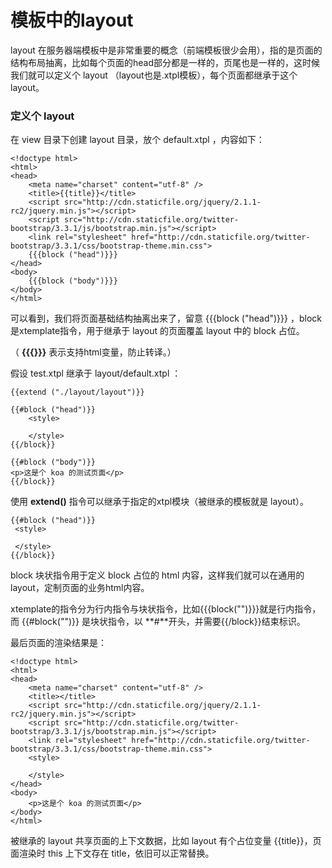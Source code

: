 # 模板中的layout

layout 在服务器端模板中是非常重要的概念（前端模板很少会用），指的是页面的结构布局抽离，比如每个页面的head部分都是一样的，页尾也是一样的，这时候我们就可以定义个 layout （layout也是.xtpl模板），每个页面都继承于这个layout。

### 定义个 layout

在 view 目录下创建 layout 目录，放个 default.xtpl ，内容如下：

    <!doctype html>
    <html>
    <head>
        <meta name="charset" content="utf-8" />
        <title>{{title}}</title>
        <script src="http://cdn.staticfile.org/jquery/2.1.1-rc2/jquery.min.js"></script>
        <script src="http://cdn.staticfile.org/twitter-bootstrap/3.3.1/js/bootstrap.min.js"></script>
        <link rel="stylesheet" href="http://cdn.staticfile.org/twitter-bootstrap/3.3.1/css/bootstrap-theme.min.css">
        {{{block ("head")}}}
    </head>
    <body>
        {{{block ("body")}}}
    </body>
    </html>
    

可以看到，我们将页面基础结构抽离出来了，留意 {{{block ("head")}}} ，block 是xtemplate指令，用于继承于 layout 的页面覆盖 layout 中的 block 占位。

（ **{{{}}}** 表示支持html变量，防止转译。）

假设 test.xtpl 继承于 layout/default.xtpl ：

    {{extend ("./layout/layout")}}
    
    {{#block ("head")}}
        <style>
    
        </style>
    {{/block}}
    
    {{#block ("body")}}
    <p>这是个 koa 的测试页面</p>
    {{/block}}

使用 **extend()** 指令可以继承于指定的xtpl模块（被继承的模板就是 layout）。

    {{#block ("head")}}
     <style>
    
     </style>
    {{/block}}
    
block 块状指令用于定义 block 占位的 html 内容，这样我们就可以在通用的 layout，定制页面的业务html内容。

xtemplate的指令分为行内指令与块状指令，比如{{{block("")}}}就是行内指令，而 {{#block("")}} 是块状指令，以 **#**开头，并需要{{/block}}结束标识。

最后页面的渲染结果是：


    <!doctype html>
    <html>
    <head>
        <meta name="charset" content="utf-8" />
        <title></title>
        <script src="http://cdn.staticfile.org/jquery/2.1.1-rc2/jquery.min.js"></script>
        <script src="http://cdn.staticfile.org/twitter-bootstrap/3.3.1/js/bootstrap.min.js"></script>
        <link rel="stylesheet" href="http://cdn.staticfile.org/twitter-bootstrap/3.3.1/css/bootstrap-theme.min.css">
        <style>
    
        </style>
    </head>
    <body>
        <p>这是个 koa 的测试页面</p>
    </body>
    </html>
    
被继承的 layout 共享页面的上下文数据，比如 layout 有个占位变量 {{title}}，页面渲染时 this 上下文存在 title，依旧可以正常替换。